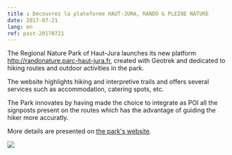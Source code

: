 ```yaml
---
title : Découvrez la plateforme HAUT-JURA, RANDO & PLEINE NATURE
date: 2017-07-21
lang: en
ref: post-20170721
---
```



The Regional Nature Park of Haut-Jura launches its new platform <a href="http://randonature.parc-haut-jura.fr" target="_blank">http://randonature.parc-haut-jura.fr</a>, created with Geotrek and dedicated to hiking routes and outdoor activities in the park.

The website highlights hiking and interpretive trails and offers several services such as accommodation, catering spots, etc.

The Park innovates by having made the choice to integrate as POI all the signposts present on the routes which has the advantage of guiding the hiker more accuratly.

More details are presented on <a href="http://www.parc-haut-jura.fr/fr/site-habitant/tourismedurable/jura-rando-pleine-nature.263-892__2772.php" target="_blank">the park's website</a>.

<a href="http://randonature.parc-haut-jura.fr" target="_blank"><img style="max-width: 100%;" src="{{ site.baseurl }}/assets/img/pnr-ht-jura.jpg"></a>
